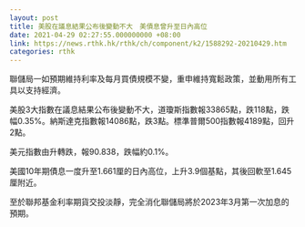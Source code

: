 ```yaml
---
layout: post
title: 美股在議息結果公布後變動不大　美債息曾升至日內高位
date: 2021-04-29 02:27:55.000000000 +08:00
link: https://news.rthk.hk/rthk/ch/component/k2/1588292-20210429.htm
categories: rthk
---
```


聯儲局一如預期維持利率及每月買債規模不變，重申維持寬鬆政策，並動用所有工具以支持經濟。

美股3大指數在議息結果公布後變動不大，道瓊斯指數報33865點，跌118點，跌幅0.35%。納斯達克指數報14086點，跌3點。標準普爾500指數報4189點，回升2點。

美元指數由升轉跌，報90.838，跌幅約0.1%。

美國10年期債息一度升至1.661厘的日內高位，上升3.9個基點，其後回軟至1.645厘附近。

至於聯邦基金利率期貨交投淡靜，完全消化聯儲局將於2023年3月第一次加息的預期。
